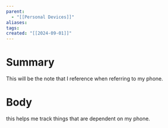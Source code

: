 ```yaml
---
parent:
  - "[[Personal Devices]]"
aliases: 
tags: 
created: "[[2024-09-01]]"
---
```

# Summary 
This will be the note that I reference when referring to my phone.
# Body
this helps me track things that are dependent on my phone.
